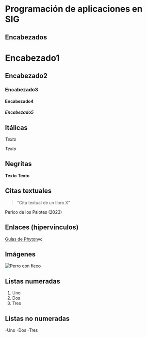 # Programación de aplicaciones en SIG

## Encabezados

# Encabezado1
## Encabezado2
### Encabezado3
#### Encabezado4
##### Encabezado5

## Itálicas

*Texto*

_Texto_

## Negritas

**Texto**
__Texto__

## Citas textuales

> "Cita textual
> de un libro X"

Perico de los Palotes (2023)

## Enlaces (hipervínculos)

[]()

[Guías de Phyton](https://packaging.python.org/en/latest/guides/)vc

## Imágenes

![Perro con fleco](https://www.pinterest.com/pin/819514463432718241/)

## Listas numeradas

1. Uno
2. Dos
3. Tres

## Listas no numeradas

-Uno
-Dos
-Tres



